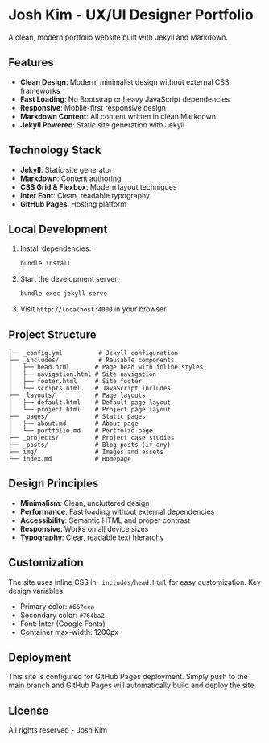 # Josh Kim - UX/UI Designer Portfolio

A clean, modern portfolio website built with Jekyll and Markdown.

## Features

- **Clean Design**: Modern, minimalist design without external CSS frameworks
- **Fast Loading**: No Bootstrap or heavy JavaScript dependencies
- **Responsive**: Mobile-first responsive design
- **Markdown Content**: All content written in clean Markdown
- **Jekyll Powered**: Static site generation with Jekyll

## Technology Stack

- **Jekyll**: Static site generator
- **Markdown**: Content authoring
- **CSS Grid & Flexbox**: Modern layout techniques
- **Inter Font**: Clean, readable typography
- **GitHub Pages**: Hosting platform

## Local Development

1. Install dependencies:
   ```bash
   bundle install
   ```

2. Start the development server:
   ```bash
   bundle exec jekyll serve
   ```

3. Visit `http://localhost:4000` in your browser

## Project Structure

```
├── _config.yml          # Jekyll configuration
├── _includes/           # Reusable components
│   ├── head.html       # Page head with inline styles
│   ├── navigation.html # Site navigation
│   ├── footer.html     # Site footer
│   └── scripts.html    # JavaScript includes
├── _layouts/           # Page layouts
│   ├── default.html    # Default page layout
│   └── project.html    # Project page layout
├── _pages/             # Static pages
│   ├── about.md        # About page
│   └── portfolio.md    # Portfolio page
├── _projects/          # Project case studies
├── _posts/             # Blog posts (if any)
├── img/                # Images and assets
└── index.md            # Homepage
```

## Design Principles

- **Minimalism**: Clean, uncluttered design
- **Performance**: Fast loading without external dependencies
- **Accessibility**: Semantic HTML and proper contrast
- **Responsive**: Works on all device sizes
- **Typography**: Clear, readable text hierarchy

## Customization

The site uses inline CSS in `_includes/head.html` for easy customization. Key design variables:

- Primary color: `#667eea`
- Secondary color: `#764ba2`
- Font: Inter (Google Fonts)
- Container max-width: 1200px

## Deployment

This site is configured for GitHub Pages deployment. Simply push to the main branch and GitHub Pages will automatically build and deploy the site.

## License

All rights reserved - Josh Kim
